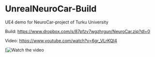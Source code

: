 # UnrealNeuroCar-Build
UE4 demo for NeuroCar-project of Turku University

Build: https://www.dropbox.com/s/87pfzv7wgzhrgun/NeuroCar.zip?dl=0

Video: https://www.youtube.com/watch?v=6gr_VLrKQI4

[![Watch the video](https://www.youtube.com/watch?v=6gr_VLrKQI4)
